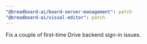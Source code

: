 ```yaml
---
"@breadboard-ai/board-server-management": patch
"@breadboard-ai/visual-editor": patch
---
```


Fix a couple of first-time Drive backend sign-in issues.
